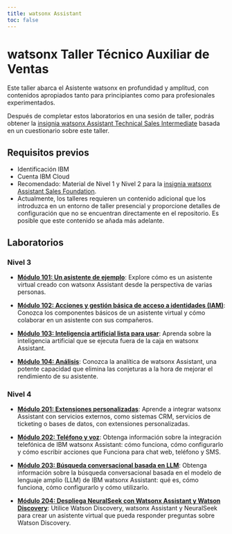 ```yaml
---
title: watsonx Assistant
toc: false
---
```


# watsonx Taller Técnico Auxiliar de Ventas

Este taller abarca el Asistente watsonx en profundidad y amplitud, con contenidos apropiados tanto para principiantes como para profesionales experimentados.

Después de completar estos laboratorios en una sesión de taller, podrás obtener la [insignia watsonx Assistant Technical Sales Intermediate](https://www.credly.com/org/ibm/badge/watson-assistant-technical-sales-intermediate) basada en un cuestionario sobre este taller.

## Requisitos previos

- Identificación IBM
- Cuenta IBM Cloud
- Recomendado: Material de Nivel 1 y Nivel 2 para la [insignia watsonx Assistant Sales Foundation](https://www.credly.com/org/ibm/badge/watson-assistant-sales-foundation.1).
- Actualmente, los talleres requieren un contenido adicional que los introduzca en un entorno de taller presencial y proporcione detalles de configuración que no se encuentran directamente en el repositorio. Es posible que este contenido se añada más adelante.

## Laboratorios

### Nivel 3

- **[Módulo 101: Un asistente de ejemplo](/watsonx/assistant/101)**: Explore cómo es un asistente virtual creado con watsonx Assistant desde la perspectiva de varias personas.

- **[Módulo 102: Acciones y gestión básica de acceso a identidades (IAM)](/watsonx/assistant/102)**: Conozca los componentes básicos de un asistente virtual y cómo colaborar en un asistente con sus compañeros.

- **[Módulo 103: Inteligencia artificial lista para usar](/watsonx/assistant/103)**: Aprenda sobre la inteligencia artificial que se ejecuta fuera de la caja en watsonx Assistant.

- **[Módulo 104: Análisis](/watsonx/assistant/104)**: Conozca la analítica de watsonx Assistant, una potente capacidad que elimina las conjeturas a la hora de mejorar el rendimiento de su asistente.

### Nivel 4

- **[Módulo 201: Extensiones personalizadas](/watsonx/assistant/level-4/201)**: Aprende a integrar watsonx Assistant con servicios externos, como sistemas CRM, servicios de ticketing o bases de datos, con extensiones personalizadas.

- **[Módulo 202: Teléfono y voz](/watsonx/assistant/level-4/202)**: Obtenga información sobre la integración telefónica de IBM watsonx Assistant: cómo funciona, cómo configurarlo y cómo escribir acciones que Funciona para chat web, teléfono y SMS.

- **[Módulo 203: Búsqueda conversacional basada en LLM](/watsonx/assistant/level-4/203)**: Obtenga información sobre la búsqueda conversacional basada en el modelo de lenguaje amplio (LLM) de IBM watsonx Assistant: qué es, cómo funciona, cómo configurarlo y cómo utilizarlo.

- **[Módulo 204: Despliega NeuralSeek con Watsonx Assistant y Watson Discovery](/watsonx/assistant/level-4/204)**: Utilice Watson Discovery, watsonx Assistant y NeuralSeek para crear un asistente virtual que pueda responder preguntas sobre Watson Discovery.
